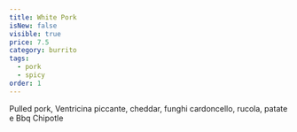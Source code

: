 ```yaml
---
title: White Pork
isNew: false
visible: true
price: 7.5
category: burrito
tags:
  - pork
  - spicy
order: 1
---
```


Pulled pork, Ventricina piccante, cheddar, funghi cardoncello, rucola, patate e Bbq Chipotle
